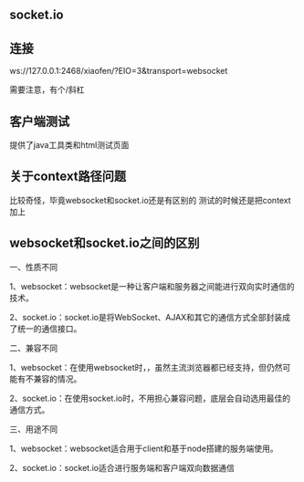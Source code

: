 ## socket.io

## 连接
ws://127.0.0.1:2468/xiaofen/?EIO=3&transport=websocket

需要注意，有个/斜杠

## 客户端测试
提供了java工具类和html测试页面

## 关于context路径问题
比较奇怪，毕竟websocket和socket.io还是有区别的
测试的时候还是把context加上

## websocket和socket.io之间的区别
一、性质不同

1、websocket：websocket是一种让客户端和服务器之间能进行双向实时通信的技术。

2、socket.io：socket.io是将WebSocket、AJAX和其它的通信方式全部封装成了统一的通信接口。

二、兼容不同

1、websocket：在使用websocket时，，虽然主流浏览器都已经支持，但仍然可能有不兼容的情况。

2、socket.io：在使用socket.io时，不用担心兼容问题，底层会自动选用最佳的通信方式。


三、用途不同

1、websocket：websocket适合用于client和基于node搭建的服务端使用。

2、socket.io：socket.io适合进行服务端和客户端双向数据通信